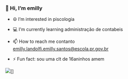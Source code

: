 ### 👋 Hi, I’m emilly ### 
- ☮️ I’m interested in piscologia
- 💻 I’m currently learning administração de contabeis
- 📫 How to reach me contanto emilly.landolfi.emilly.santos@escola.pr.gov.br

- ⚡ Fun fact: sou uma clt de 16aninhos amem

![](https://tenor.com/pt-BR/view/corinthians-gif-12849187)[]
